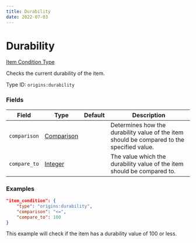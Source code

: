 ```yaml
---
title: Durability
date: 2022-07-03
---
```


#   Durability

[Item Condition Type](../item_condition_types.md)

Checks the current durability of the item.

Type ID: `origins:durability`


### Fields

Field | Type | Default | Description
------|------|---------|------------
`comparison` | [Comparison](../data_types/comparison.md) | | Determines how the durability value of the item should be compared to the specified value.
`compare_to` | [Integer](../data_types/integer.md) | | The value which the durability value of the item should be compared to.


### Examples

```json
"item_condition": {
    "type": "origins:durability",
    "comparison": "<=",
    "compare_to": 100
}
```

This example will check if the item has a durability value of 100 or less.
